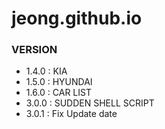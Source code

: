 # jeong.github.io

### VERSION
- 1.4.0 : KIA
- 1.5.0 : HYUNDAI
- 1.6.0 : CAR LIST
- 3.0.0 : SUDDEN SHELL SCRIPT
- 3.0.1 : Fix Update date
